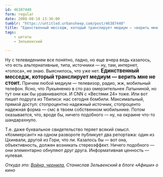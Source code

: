 ```yaml
---
id: 46387440
form: regular
date: 2008-08-18 13:36:00
tumblr: "https://untitled.urbansheep.com/post/46387440"
title: "Единственный месседж, который транслирует медиум — «верить мне не стоит»."
tags:
    - цитаты
    - Зельвенский

---
```


<p>Ну с телевидением все понятно, ладно, но еще вчера ведь казалось, что есть альтернативные, типа, источники — ну, там, интернет, «голоса», не знаю. Выяснилось, что уже нет. <big><strong>Единственный месседж, который транслирует медиум — верить мне не стоит.</strong></big> Причем любой медиум — телевизор, радио, жж, мобильный телефон. Ясно, что Лукьяненко в сто раз омерзительнее Латыниной, но тут они как бы уравниваются. И CNN с «Вестями 24» тоже. Или вот пишет подруга из Тбилиси: нас сегодня бомбили. Максимальный, прямой доступ: стопроцентно надежный источник, стопроценто надежная форма — смс в твоем собственном мобильнике. Потом оказывается, что, вроде бы, ничего подобного — ну, на окраине что-то шандарахнуло.</p>

<p>Т.е. даже буквальное свидетельство теряет всякий смысл. «Коммерсант» на одном развороте публикует два репортажа: один из Цхинвали, другой из Гори, что ли. Казалось бы — вот она, объективность, должен возникать стереоэффект. Ничего подобного — они элементарно обнуляют друг друга. Информативная ценность — нулевая.</p>

<p><em>Откуда это: <a href="http://www.afisha.ru/blogcomments/2501/page1/">Война, чернила</a>, Станислав Зельвенский в блоге «Афиши» о кино</em></p>

